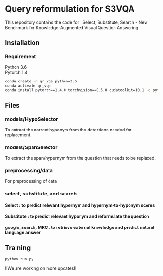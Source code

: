 # Query reformulation for S3VQA
This repository contains the code for : Select, Substitute, Search - New Benchmark for Knowledge-Augmented Visual Question Answering

## Installation 

### Requirement 
Python 3.6  
Pytorch 1.4  

```bash
conda create -n qr_vqa python=3.6
conda activate qr_vqa 
conda install pytorch==1.4.0 torchvision==0.5.0 cudatoolkit=10.1 -c pytorch
```

## Files

### models/HypoSelector
To extract the correct hyponym from the detections needed for replacement.

### models/SpanSelector
To extract the span/hypernym from the question that needs to be replaced.

### preprocessing/data
For preprocessing of data

### select, substitute, and search 
#### Select : to predict relevant hypernym and hypernym-to-hyponym scores
#### Substitute : to predict relevant hyponym and reformulate the question
#### google_search, MRC : to retrieve external knowledge and predict natural language answer

## Training 
```bash
python run.py
```



!!We are working on more updates!!
